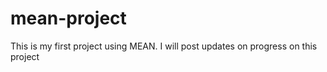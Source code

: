 # mean-project
This is my first project using MEAN. I will post updates on progress on this project
